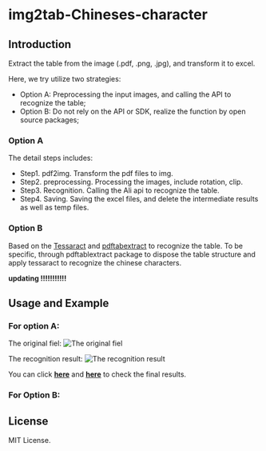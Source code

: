 # img2tab-Chineses-character

## Introduction
Extract the table from the image (.pdf, .png, .jpg), and transform it to excel.

Here, we try utilize two strategies:

- Option A: Preprocessing the input images, and calling the API to recognize the table;
- Option B: Do not rely on the API or SDK, realize the function by open source packages;

### Option A

The detail steps includes:

- Step1. pdf2img. Transform the pdf files to img.
- Step2. preprocessing. Processing the images, include rotation, clip.
- Step3. Recognition. Calling the Ali api to recognize the table.
- Step4. Saving. Saving the excel files, and delete the intermediate results as well as temp files. 

### Option B

Based on the [Tessaract](https://github.com/tesseract-ocr/tesseract) and [pdftabextract](https://github.com/WZBSocialScienceCenter/pdftabextract) to recognize the table. To be specific, through pdftablextract package to dispose the table structure and apply tessaract to recognize the chinese characters.

**updating !!!!!!!!!!!**

## Usage and Example

### For option A:

The original fiel:
![The original fiel](https://github.com/PrideLee/img2tab-Chineses-character-/blob/master/Examples/option%20A/raw.png)

The recognition result:
![The recognition result](https://github.com/PrideLee/img2tab-Chineses-character-/blob/master/Examples/option%20A/html.png)

You can click [**here**](https://github.com/PrideLee/img2tab-Chineses-character-/blob/master/Examples/option%20A/recognition.csv) and [**here**](https://github.com/PrideLee/img2tab-Chineses-character-/blob/master/Examples/option%20A/recognition.html) to check the final results.



### For Option B:

## License

MIT License.

